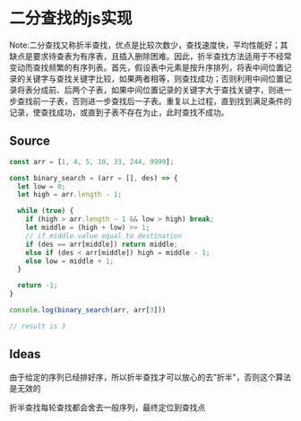 # 二分查找的js实现

Note:二分查找又称折半查找，优点是比较次数少，查找速度快，平均性能好；其缺点是要求待查表为有序表，且插入删除困难。因此，折半查找方法适用于不经常变动而查找频繁的有序列表。首先，假设表中元素是按升序排列，将表中间位置记录的关键字与查找关键字比较，如果两者相等，则查找成功；否则利用中间位置记录将表分成前、后两个子表，如果中间位置记录的关键字大于查找关键字，则进一步查找前一子表，否则进一步查找后一子表。重复以上过程，直到找到满足条件的记录，使查找成功，或直到子表不存在为止，此时查找不成功。

## Source

```javascript
const arr = [1, 4, 5, 10, 33, 244, 9999];

const binary_search = (arr = [], des) => {
  let low = 0;
  let high = arr.length - 1;

  while (true) {
    if (high > arr.length - 1 && low > high) break;
    let middle = (high + low) >> 1;
    // if middle value equal to destination
    if (des == arr[middle]) return middle;
    else if (des < arr[middle]) high = middle - 1;
    else low = middle + 1;
  }

  return -1;
}

console.log(binary_search(arr, arr[3]))

// result is 3
```

## Ideas

由于给定的序列已经排好序，所以折半查找才可以放心的去"折半"，否则这个算法是无效的

折半查找每轮查找都会舍去一般序列，最终定位到查找点